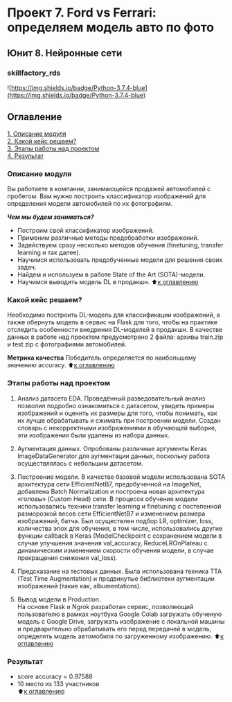# Проект 7. Ford vs Ferrari: определяем модель авто по фото 
## Юнит 8. Нейронные сети  
### skillfactory_rds  
![https://img.shields.io/badge/Python-3.7.4-blue](https://img.shields.io/badge/Python-3.7.4-blue)

## Оглавление  
[1. Описание модуля](https://github.com/StanislavNevezhin/skillfactory_rds/tree/master/module_8/README.md#Описание-модуля)  
[2. Какой кейс решаем?](https://github.com/StanislavNevezhin/skillfactory_rds/tree/master/module_8/README.md#Какой-кейс-решаем?)  
[3. Этапы работы над проектом](https://github.com/StanislavNevezhin/skillfactory_rds/tree/master/module_8/README.md#Этапы-работы-над-проектом)  
[4. Результат](https://github.com/StanislavNevezhin/skillfactory_rds/tree/master/module_8/README.md#Результат)  

### Описание модуля  
Вы работаете в компании, занимающейся продажей автомобилей с пробегом.
Вам нужно построить классификатор изображений для определения модели автомобилей по их фотографиям.   

***Чем мы будем заниматься?***  
- Построим свой классификатор изображений.
- Применим различные методы предобработки изображений.
- Задействуем сразу несколько методов обучения (finetuning, transfer learning и так далее).
- Научимся использовать предобученные модели для решения своих задач.
- Найдем и используем в работе State of the Art (SOTA)-модели.
- Научимся выводить модель DL в продакшн.
:arrow_up:[к оглавлению](https://github.com/StanislavNevezhin/skillfactory_rds/tree/master/module_8/README.md#Оглавление)

### Какой кейс решаем?
Необходимо построить DL-модель для классификации изображений, а также обернуть модель в сервис на Flask для того, чтобы на практике отследить особенности внедрения DL-моделей в продакшн.
В качестве данных в работе над проектом предусмотрено 2 файла: архивы train.zip и test.zip с фотографиями автомобилей.

**Метрика качества**
Победитель определяется по наибольшему значению accuracy.
:arrow_up:[к оглавлению](https://github.com/StanislavNevezhin/skillfactory_rds/tree/master/module_8/README.md#Оглавление)

### Этапы работы над проектом  
1. Анализ датасета EDA.
Проведённый разведовательный анализ позволил подробно ознакомиться с датасетом, увидеть примеры изображений и оценить их размеры для того, чтобы понимать, как их лучше обрабатывать и сжимать при построении модели.
Создан словарь с некорректными изображениями в обучающей выборке, эти изображения были удалены из набора данных.

2. Аугментация данных.
Опробованы различные аргументы Keras ImageDataGenerator для аугментации данных, поскольку работа осуществлялась с небольшим датасетом.

3. Построение модели.
В качестве базовой модели использована SOTA архитектура сети EfficientNetB7, предобученной на ImageNet, добавлена Batch Normalization и построена новая архитектура «головы» (Custom Head) сети.
В процессе обучения модели использовались техники transfer learning и finetuning с постепенной разморозкой весов сети EfficientNetB7 и изменением размера изображений, батча.
Был осуществлен подбор LR, optimizer, loss, количества эпох для обучения, в том числе, использовались другие функции callback в Keras (ModelCheckpoint с сохранением модели в случае улучшения значения val_accuracy, ReduceLROnPlateau с динамическим изменением скорости обучения модели, в случае прекращения снижения val_loss). 

4. Предсказание на тестовых данных.
Была использована техника TTA (Test Time Augmentation) и продвинутые библиотеки аугментации изображений (такие как, albumentations).

3. Вывод модели в Production.	
На основе Flask и Ngrok разработан сервис, позволяющий пользователю в рамках ноутбука Google Colab загружать обученую модель с Google Drive, загружать изображение c локальной машины и предварительно обрабатывать его перед передачей в модель, определять модель автомобиля по загруженному изображению.
:arrow_up:[к оглавлению](https://github.com/StanislavNevezhin/skillfactory_rds/tree/master/module_8/README.md#Оглавление)

### Результат  
- score accuracy = 0.97588 
- 10 место из 133 участников  
:arrow_up:[к оглавлению](https://github.com/StanislavNevezhin/skillfactory_rds/tree/master/module_8/README.md#Оглавление)
